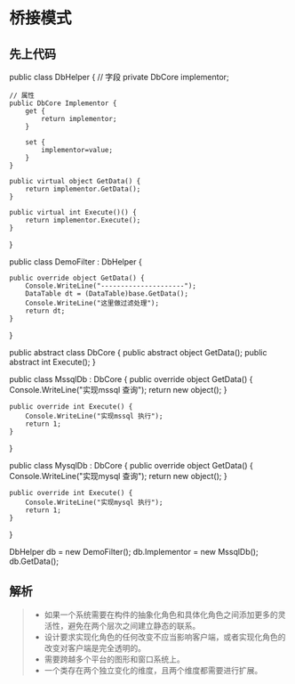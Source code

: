 # 桥接模式 

## 先上代码 
public class DbHelper {
    // 字段
    private DbCore implementor;

    // 属性
    public DbCore Implementor {
        get {
            return implementor;
        }

        set {
            implementor=value;
        }
    }

    public virtual object GetData() {
        return implementor.GetData();
    }

    public virtual int Execute()() {
        return implementor.Execute();
    }
}

public class  DemoFilter : DbHelper {

    public override object GetData() {
        Console.WriteLine("---------------------");
        DataTable dt = (DataTable)base.GetData();
        Console.WriteLine("这里做过滤处理");
		return dt;
    }
}

public abstract class DbCore {
    public abstract object GetData();
    public abstract int Execute();
}

public class MssqlDb : DbCore {
    public override object GetData() {
        Console.WriteLine("实现mssql 查询");
		return new object();
    }

    public override int Execute() {
        Console.WriteLine("实现mssql 执行");
		return 1;
    }
}

public class MysqlDb : DbCore {
    public override object GetData() {
        Console.WriteLine("实现mysql 查询");
		return new object();
    }

    public override int Execute() {
        Console.WriteLine("实现mysql 执行");
		return 1;
    }
}

DbHelper db = new DemoFilter();
db.Implementor =  new MssqlDb();
db.GetData();

## 解析
> * 如果一个系统需要在构件的抽象化角色和具体化角色之间添加更多的灵活性，避免在两个层次之间建立静态的联系。
> * 设计要求实现化角色的任何改变不应当影响客户端，或者实现化角色的改变对客户端是完全透明的。
> * 需要跨越多个平台的图形和窗口系统上。
> * 一个类存在两个独立变化的维度，且两个维度都需要进行扩展。